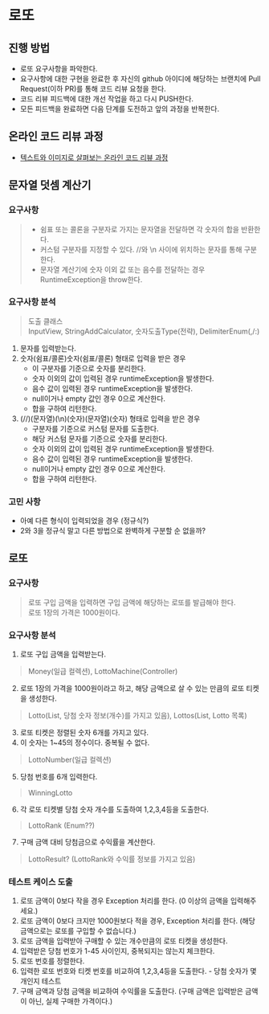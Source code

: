 # 로또
## 진행 방법
* 로또 요구사항을 파악한다.
* 요구사항에 대한 구현을 완료한 후 자신의 github 아이디에 해당하는 브랜치에 Pull Request(이하 PR)를 통해 코드 리뷰 요청을 한다.
* 코드 리뷰 피드백에 대한 개선 작업을 하고 다시 PUSH한다.
* 모든 피드백을 완료하면 다음 단계를 도전하고 앞의 과정을 반복한다.

## 온라인 코드 리뷰 과정
* [텍스트와 이미지로 살펴보는 온라인 코드 리뷰 과정](https://github.com/next-step/nextstep-docs/tree/master/codereview)

## 문자열 덧셈 계산기

### 요구사항

> * 쉼표 또는 콜론을 구분자로 가지는 문자열을 전달하면 각 숫자의 합을 반환한다.   
> * 커스텀 구분자를 지정할 수 있다.  //와 \n 사이에 위치하는 문자를 통해 구분한다.  
> * 문자열 계산기에 숫자 이외 값 또는 음수를 전달하는 경우 RuntimeException을 throw한다.  

### 요구사항 분석  

> 도출 클래스  
> InputView, StringAddCalculator, 숫자도출Type(전략), DelimiterEnum(,/:)

1. 문자를 입력받는다.  
2. 숫자(쉼표/콜론)숫자(쉼표/콜론) 형태로 입력을 받은 경우 
    - 이 구분자를 기준으로 숫자를 분리한다.  
    - 숫자 이외의 값이 입력된 경우 runtimeException을 발생한다.  
    - 음수 값이 입력된 경우 runtimeException을 발생한다.  
    - null이거나 empty 값인 경우 0으로 계산한다.  
    - 합을 구하여 리턴한다. 
3. (//)(문자열)(\n)(숫자)(문자열)(숫자) 형태로 입력을 받은 경우 
    - 구분자를 기준으로 커스텀 문자를 도출한다. 
    - 해당 커스텀 문자를 기준으로 숫자를 분리한다.  
    - 숫자 이외의 값이 입력된 경우 runtimeException을 발생한다.  
    - 음수 값이 입력된 경우 runtimeException을 발생한다.
    - null이거나 empty 값인 경우 0으로 계산한다.    
    - 합을 구하여 리턴한다.  

### 고민 사항  

* 아예 다른 형식이 입력되었을 경우 (정규식?)  
* 2와 3을 정규식 말고 다른 방법으로 완벽하게 구분할 순 없을까?  

## 로또  

### 요구사항  

> 로또 구입 금액을 입력하면 구입 금액에 해당하는 로또를 발급해야 한다.  
> 로또 1장의 가격은 1000원이다.

### 요구사항 분석  

1. 로또 구입 금액을 입력받는다.  
> Money(일급 컬렉션), LottoMachine(Controller)  
2. 로또 1장의 가격을 1000원이라고 하고, 해당 금액으로 살 수 있는 만큼의 로또 티켓을 생성한다.  
> Lotto(List<LottoNumber>, 당첨 숫자 정보(개수)를 가지고 있음), Lottos(List<Lotto>, Lotto 목록)  
3. 로또 티켓은 정렬된 숫자 6개를 가지고 있다.  
4. 이 숫자는 1~45의 정수이다. 중복될 수 없다.  
> LottoNumber(일급 컬렉션) 
5. 당첨 번호를 6개 입력한다.  
> WinningLotto  
6. 각 로또 티켓별 당첨 숫자 개수를 도출하여 1,2,3,4등을 도출한다.  
> LottoRank (Enum??)  
7. 구매 금액 대비 당첨금으로 수익률을 계산한다.  
> LottoResult? (LottoRank와 수익률 정보를 가지고 있음)  

### 테스트 케이스 도출  

1. 로또 금액이 0보다 작을 경우 Exception 처리를 한다. (0 이상의 금액을 입력해주세요.)
2. 로또 금액이 0보다 크지만 1000원보다 적을 경우, Exception 처리를 한다. (해당 금액으로는 로또를 구입할 수 없습니다.) 
3. 로또 금액을 입력받아 구매할 수 있는 개수만큼의 로또 티켓을 생성한다.  
4. 입력받은 당첨 번호가 1-45 사이인지, 중복되지는 않는지 체크한다.  
5. 로또 번호를 정렬한다. 
6. 입력한 로또 번호와 티켓 번호를 비교하여 1,2,3,4등을 도출한다. - 당첨 숫자가 몇 개인지 테스트
7. 구매 금액과 당첨 금액을 비교하여 수익률을 도출한다. (구매 금액은 입력받은 금액이 아닌, 실제 구매한 가격이다.)  
